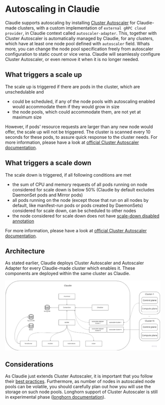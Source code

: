 # Autoscaling in Claudie

Claudie supports autoscaling by installing [Cluster Autoscaler](https://github.com/kubernetes/autoscaler/tree/master/cluster-autoscaler) for Claudie-made clusters, with a custom implementation of `external gRPC cloud provider`, in Claudie context called `autoscaler-adapter`. This, together with Cluster Autoscaler is automatically managed by Claudie, for any clusters, which have at least one node pool defined with `autoscaler` field. Whats more, you can change the node pool specification freely from autoscaler configuration to static count or vice versa. Claudie will seamlessly configure Cluster Autoscaler, or even remove it when it is no longer needed.

## What triggers a scale up

The scale up is triggered if there are pods in the cluster, which are unschedulable and

- could be scheduled, if any of the node pools with autoscaling enabled would accommodate them if they would grow in size
- the node pools, which could accommodate them, are not yet at maximum size

However, if pods' resource requests are larger than any new node would offer, the scale up will not be triggered. The cluster is scanned every 10 seconds for these pods, to assure quick response to the cluster needs. For more information, please have a look at [official Cluster Autoscaler documentation](https://github.com/kubernetes/autoscaler/blob/master/cluster-autoscaler/FAQ.md#how-does-scale-up-work).

## What triggers a scale down

The scale down is triggered, if all following conditions are met

- the sum of CPU and memory requests of all pods running on node considered for scale down is below 50% (Claudie by default excludes DaemonSet pods and Mirror pods)
- all pods running on the node (except those that run on all nodes by default, like manifest-run pods or pods created by DaemonSets) considered for scale down,  can be scheduled to other nodes
- the node considered for scale down does not have [scale-down disabled annotation](https://github.com/kubernetes/autoscaler/blob/master/cluster-autoscaler/FAQ.md#how-can-i-prevent-cluster-autoscaler-from-scaling-down-a-particular-node)

For more information, please have a look at [official Cluster Autoscaler documentation](https://github.com/kubernetes/autoscaler/blob/master/cluster-autoscaler/FAQ.md#how-does-scale-down-work).

## Architecture

As stated earlier, Claudie deploys Cluster Autoscaler and Autoscaler Adapter for every Claudie-made cluster which enables it. These components are deployed within the same cluster as Claudie.

![autoscaling-architecture](autoscaling.jpg)

## Considerations

As Claudie just extends Cluster Autoscaler, it is important that you follow their [best practices](https://github.com/kubernetes/autoscaler/blob/master/cluster-autoscaler/FAQ.md#what-are-the-key-best-practices-for-running-cluster-autoscaler). Furthermore, as number of nodes in autoscaled node pools can be volatile, you should carefully plan out how you will use the storage on such node pools. Longhorn support of Cluster Autoscaler is still in experimental phase ([longhorn documentation](https://longhorn.io/docs/1.4.0/high-availability/k8s-cluster-autoscaler/)).
